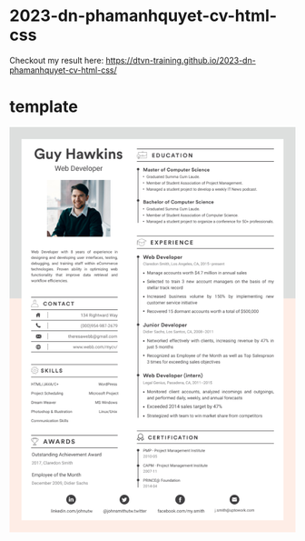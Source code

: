 # 2023-dn-phamanhquyet-cv-html-css

Checkout my result here: <a href="https://dtvn-training.github.io/2023-dn-phamanhquyet-cv-html-css/" target="_blank">https://dtvn-training.github.io/2023-dn-phamanhquyet-cv-html-css/</a>

# template

<img src="./assets/img/template/template.png" alt="">
